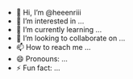 - 👋 Hi, I’m @heeenriii
- 👀 I’m interested in ...
- 🌱 I’m currently learning ...
- 💞️ I’m looking to collaborate on ...
- 📫 How to reach me ...
- 😄 Pronouns: ...
- ⚡ Fun fact: ...

<!---
heeenriii/heeenriii is a ✨ special ✨ repository because its `README.md` (this file) appears on your GitHub profile.
You can click the Preview link to take a look at your changes.
--->
